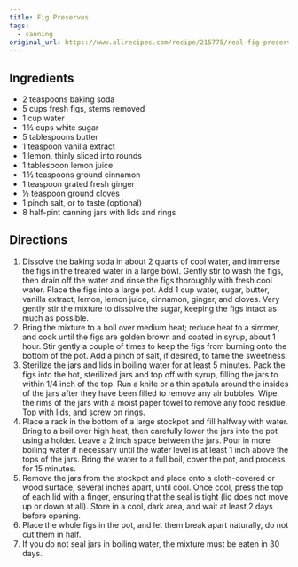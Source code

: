 ```yaml
---
title: Fig Preserves
tags:
  - canning
original_url: https://www.allrecipes.com/recipe/215775/real-fig-preserves/
---
```


## Ingredients

* 2 teaspoons baking soda
* 5 cups fresh figs, stems removed
* 1 cup water
* 1 ½ cups white sugar
* 5 tablespoons butter
* 1 teaspoon vanilla extract
* 1 lemon, thinly sliced into rounds
* 1 tablespoon lemon juice
* 1 ½ teaspoons ground cinnamon
* 1 teaspoon grated fresh ginger
* ½ teaspoon ground cloves
* 1 pinch salt, or to taste (optional)
* 8 half-pint canning jars with lids and rings

## Directions

1. Dissolve the baking soda in about 2 quarts of cool water, and immerse the figs in the treated water in a large bowl. Gently stir to wash the figs, then drain off the water and rinse the figs thoroughly with fresh cool water. Place the figs into a large pot. Add 1 cup water, sugar, butter, vanilla extract, lemon, lemon juice, cinnamon, ginger, and cloves. Very gently stir the mixture to dissolve the sugar, keeping the figs intact as much as possible.
1. Bring the mixture to a boil over medium heat; reduce heat to a simmer, and cook until the figs are golden brown and coated in syrup, about 1 hour. Stir gently a couple of times to keep the figs from burning onto the bottom of the pot. Add a pinch of salt, if desired, to tame the sweetness.
1. Sterilize the jars and lids in boiling water for at least 5 minutes. Pack the figs into the hot, sterilized jars and top off with syrup, filling the jars to within 1/4 inch of the top. Run a knife or a thin spatula around the insides of the jars after they have been filled to remove any air bubbles. Wipe the rims of the jars with a moist paper towel to remove any food residue. Top with lids, and screw on rings.
1. Place a rack in the bottom of a large stockpot and fill halfway with water. Bring to a boil over high heat, then carefully lower the jars into the pot using a holder. Leave a 2 inch space between the jars. Pour in more boiling water if necessary until the water level is at least 1 inch above the tops of the jars. Bring the water to a full boil, cover the pot, and process for 15 minutes.
1. Remove the jars from the stockpot and place onto a cloth-covered or wood surface, several inches apart, until cool. Once cool, press the top of each lid with a finger, ensuring that the seal is tight (lid does not move up or down at all). Store in a cool, dark area, and wait at least 2 days before opening.
1. Place the whole figs in the pot, and let them break apart naturally, do not cut them in half.
1. If you do not seal jars in boiling water, the mixture must be eaten in 30 days.